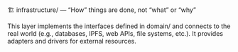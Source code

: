 🏗️ infrastructure/ — “How” things are done, not “what” or “why”

This layer implements the interfaces defined in domain/ and connects to the real world (e.g., databases, IPFS, web APIs, file systems, etc.). It provides adapters and drivers for external resources.